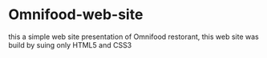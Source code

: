 # Omnifood-web-site
this a simple web site presentation of Omnifood restorant, this web site was build by suing only HTML5 and CSS3
